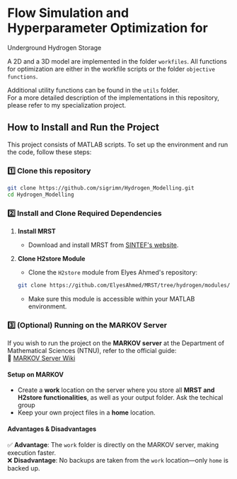 # Flow Simulation and Hyperparameter Optimization for
Underground Hydrogen Storage

A 2D and a 3D model are implemented in the folder `workfiles`. All functions  
for optimization are either in the workfile scripts or the folder `objective
 functions`.  

Additional utility functions can be found in the `utils` folder.  
For a more detailed description of the implementations in this repository,
please refer to my specialization project.  
  

## How to Install and Run the Project

This project consists of MATLAB scripts. To set up the environment and run the code, follow these steps:

### 1️⃣ Clone this repository  
```sh
git clone https://github.com/sigrimn/Hydrogen_Modelling.git
cd Hydrogen_Modelling
```

### 2️⃣ Install and Clone Required Dependencies  

1. **Install MRST**  
   - Download and install MRST from [SINTEF's website](https://www.sintef.no/projectweb/mrst/download/).  

2. **Clone H2store Module**  
   - Clone the `H2store` module from Elyes Ahmed's repository:  
   ```sh
   git clone https://github.com/ElyesAhmed/MRST/tree/hydrogen/modules/H2store
   ```
   - Make sure this module is accessible within your MATLAB environment.

### 3️⃣ (Optional) Running on the MARKOV Server  

If you wish to run the project on the **MARKOV server** at the Department of Mathematical Sciences (NTNU), refer to the official guide:  
🔗 [MARKOV Server Wiki](https://wiki.math.ntnu.no/drift/stud/ommarkov/markov)  

#### **Setup on MARKOV**  
- Create a **work** location on the server where you store all **MRST and H2store functionalities**, as well as your output folder. Ask the techical group  
- Keep your own project files in a **home** location.  

#### **Advantages & Disadvantages**  
✅ **Advantage**: The `work` folder is directly on the MARKOV server, making execution faster.  
❌ **Disadvantage**: No backups are taken from the `work` location—only `home` is backed up.  


